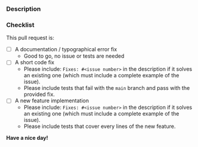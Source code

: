 <!-- Provide a general summary of your proposed changes in the Title field above -->
<!-- The title should have the following form: 'Type: Subject' with 'type' in [Build,Chore,CI,Reprecate,Docs,Feat,Fix,Perf,Refactor,Revert,Style,Test] -->

### Description
<!-- Describe your changes in detail -->

### Checklist
<!-- go over following points. check them with an `x` if they do apply, (they turn into clickable checkboxes once the PR is submitted, so no need to do everything at once)

-->

This pull request is:

- [ ] A documentation / typographical error fix
	- Good to go, no issue or tests are needed
- [ ] A short code fix
	- Please include: `Fixes: #<issue number>` in the description if it solves an existing one
	  (which must include a complete example of the issue).
	- Please include tests that fail with the `main` branch and pass with the provided fix.
- [ ] A new feature implementation
	- Please include: `Fixes: #<issue number>` in the description if it solves an existing one
	  (which must include a complete example of the issue).
	- Please include tests that cover every lines of the new feature.

**Have a nice day!**

